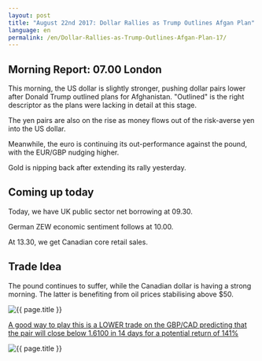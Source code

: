 ```yaml
---
layout: post
title: "August 22nd 2017: Dollar Rallies as Trump Outlines Afgan Plan"
language: en
permalink: /en/Dollar-Rallies-as-Trump-Outlines-Afgan-Plan-17/
---
```

## Morning Report: 07.00 London

This morning, the US dollar is slightly stronger, pushing dollar pairs lower after Donald Trump outlined plans for Afghanistan. "Outlined" is the right descriptor as the plans were lacking in detail at this stage. 

The yen pairs are also on the rise as money flows out of the risk-averse yen into the US dollar.

Meanwhile, the euro is continuing its out-performance against the pound, with the EUR/GBP nudging higher. 

Gold is nipping back after extending its rally yesterday. 

## Coming up today

Today, we have UK public sector net borrowing at 09.30. 

German ZEW economic sentiment follows at 10.00. 

At 13.30, we get Canadian core retail sales. 

## Trade Idea

The pound continues to suffer, while the Canadian dollar is having a strong morning. The latter is benefiting from oil prices stabilising above $50. 

<img class="post-image" src="{{ site.url }}/images/aug-17/2017-08-22_07-12-54.jpg" alt="{{ page.title }}" title="{{ page.title }}">

<a href="%LINK%%?currency=GBP&market=forex&underlying=frxGBPCAD&formname=higherlower&duration_amount=14&duration_units=d&amount=10&amount_type=payout&expiry_type=duration&barrier=1.6100" target="_blank">A good way to play this is a LOWER trade on the GBP/CAD predicting that the pair will close below 1.6100 in 14 days for a potential return of 141%</a>

<img class="post-image" src="{{ domain }}/images/aug-17/2017-08-22_07-14-02.jpg" alt="{{ page.title }}" title="{{ page.title }}">
